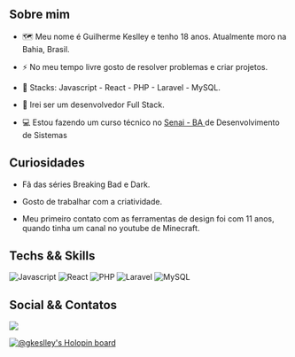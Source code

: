 ## Sobre mim
<p align="justify">
  
 - 🗺️ Meu nome é Guilherme Keslley e tenho 18 anos. Atualmente moro na Bahia, Brasil.<br>
  
 - ⚡ No meu tempo livre gosto de resolver problemas e criar projetos.
  
 - 📖 Stacks: Javascript - React - PHP - Laravel - MySQL.
  
 - 🧠 Irei ser um desenvolvedor Full Stack.
  
  - 💻 Estou fazendo um curso técnico no <a href="https://www.senaibahia.com.br/"> Senai - BA </a> de Desenvolvimento de Sistemas
  
</p>

## Curiosidades
<p align="justify">
  
 - Fã das séries Breaking Bad e Dark.
  
 - Gosto de trabalhar com a criatividade.
  
 - Meu primeiro contato com as ferramentas de design foi com 11 anos, quando tinha um canal no youtube de Minecraft.
  
</p>

## Techs && Skills
<p align="justify">
 <img alt="Javascript" src="https://img.shields.io/badge/javascript-%230d1117.svg?style=for-the-badge&logo=javascript"/>
 <img alt="React" src="https://img.shields.io/badge/react-%230d1117.svg?style=for-the-badge&logo=react"/>
 <img alt="PHP" src="https://img.shields.io/badge/php-%230d1117.svg?style=for-the-badge&logo=php"/>
 <img alt="Laravel" src="https://img.shields.io/badge/laravel-%230d1117.svg?style=for-the-badge&logo=laravel"/>
 <img alt="MySQL" src="https://img.shields.io/badge/mysql-%230d1117.svg?style=for-the-badge&logo=mysql"/>
</p>

## Social && Contatos
<p align="justify">
<a href="https://www.instagram.com/guilhermekeslley"><img src="https://img.shields.io/badge/guilhermekeslley-%230d1117.svg?style=for-the-badge&logo=Instagram&logoColor=#E4405F"/></a>
</p>

[![@gkeslley's Holopin board](https://holopin.me/gkeslley)](https://holopin.io/@gkeslley)
